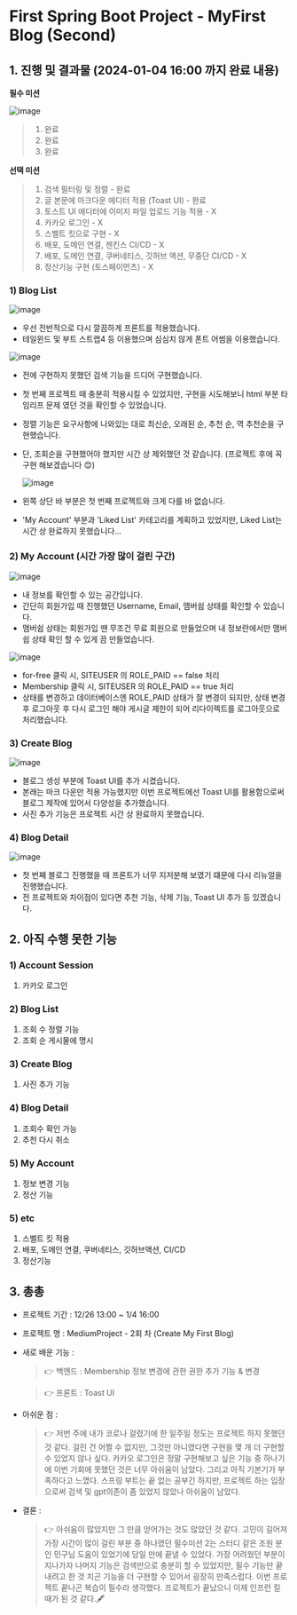 # First Spring Boot Project - MyFirst Blog (Second)

## 1. 진행 및 결과물 (2024-01-04 16:00 까지 완료 내용)

**필수 미션**

![image](https://github.com/bukwon/Medium_Mission_BuKwon/assets/148305892/ee8d76fe-1978-4927-a813-369837a50984)

> 1. 완료
> 2. 완료
> 3. 완료

**선택 미션**

> 1. 검색 필터링 및 정렬 - 완료
> 2. 글 본문에 마크다운 에디터 적용 (Toast UI) - 완료
> 3. 토스트 UI 에디터에 이미지 파일 업로드 기능 적용 - X
> 4. 카카오 로그인 - X
> 5. 스벨트 킷으로 구현 - X
> 6. 배포, 도메인 연결, 젠킨스 CI/CD - X
> 7. 배포, 도메인 연결, 쿠버네티스, 깃허브 액션, 무중단 CI/CD - X
> 8. 정산기능 구현 (토스페이먼츠) - X

### 1) Blog List

![image](https://github.com/bukwon/Medium_Mission_BuKwon/assets/148305892/e0634876-3283-4fdc-aa11-f42c1a01632c)

- 우선 전반적으로 다시 깔끔하게 프론트를 적용했습니다.
- 테일윈드 및 부트 스트랩4 등 이용했으며 심심치 않게 폰트 어썸을 이용했습니다.

![image](https://github.com/bukwon/Medium_Mission_BuKwon/assets/148305892/614ffc50-a99b-4b15-8884-b4e3b97090db)

- 전에 구현하지 못했던 검색 기능을 드디어 구현했습니다.
- 첫 번째 프로젝트 때 충분히 적용시킬 수 있었지만, 구현을 시도해보니 html 부분 타임리프 문제 였던 것을 확인할 수 있었습니다.
- 정렬 기능은 요구사항에 나와있는 대로 최신순, 오래된 순, 추천 순, 역 추천순을 구현했습니다.
- 단, 조회순을 구현했어야 했지만 시간 상 제외했던 것 같습니다. (프로젝트 후에 꼭 구현 해보겠습니다 😊)

  ![image](https://github.com/bukwon/Medium_Mission_BuKwon/assets/148305892/53b3a985-dead-40af-b308-3f85cb58299c)

- 왼쪽 상단 바 부분은 첫 번째 프로젝트와 크게 다를 바 없습니다.
- 'My Account' 부분과 'Liked List' 카테고리를 계획하고 있었지만, Liked List는 시간 상 완료하지 못했습니다...

### 2) My Account (시간 가장 많이 걸린 구간)

![image](https://github.com/bukwon/Medium_Mission_BuKwon/assets/148305892/f4fe3b75-846e-43b9-8fbf-b5297303baee)

- 내 정보를 확인할 수 있는 공간입니다.
- 간단히 회원가입 때 진행했던 Username, Email, 맴버쉽 상태를 확인할 수 있습니다.
- 맴버쉽 상태는 회원가입 땐 무조건 무료 회원으로 만들었으며 내 정보란에서만 맴버쉽 상태 확인 할 수 있게 끔 만들었습니다.

![image](https://github.com/bukwon/Medium_Mission_BuKwon/assets/148305892/a0240c0b-3db8-477d-a229-2e9187026869)

- for-free 클릭 시, SITEUSER 의 ROLE_PAID == false 처리
- Membership 클릭 시, SITEUSER 의 ROLE_PAID == true 처리
- 상태를 변경하고 데이터베이스엔 ROLE_PAID 상태가 잘 변경이 되지만, 상태 변경 후 로그아웃 후 다시 로그인 해야 게시글 제한이 되어 리다이렉트를 로그아웃으로 처리했습니다.

### 3) Create Blog

![image](https://github.com/bukwon/Medium_Mission_BuKwon/assets/148305892/6b37ca10-da9a-4be1-a7ea-5414a72f7479)

- 블로그 생성 부분에 Toast UI를 추가 시켰습니다.
- 본래는 마크 다운만 적용 가능했지만 이번 프로젝트에선 Toast UI를 활용함으로써 블로그 제작에 있어서 다양성을 추가했습니다.
- 사진 추가 기능은 프로젝트 시간 상 완료하지 못했습니다.

### 4) Blog Detail

![image](https://github.com/bukwon/Medium_Mission_BuKwon/assets/148305892/54157b9f-ab17-4f05-9ef2-62ea644d4125)

- 첫 번째 블로그 진행했을 때 프론트가 너무 지저분해 보였기 떄문에 다시 리뉴얼을 진행했습니다.
- 전 프로젝트와 차이점이 있다면 추천 기능, 삭제 기능, Toast UI 추가 등 있겠습니다.

## 2. 아직 수행 못한 기능

### 1) Account Session

  1) 카카오 로그인

### 2) Blog List

  1) 조회 수 정렬 기능
  2) 조회 순 게시물에 명시

### 3) Create Blog

  1) 사진 추가 기능

### 4) Blog Detail

  1) 조회수 확인 가능
  2) 추천 다시 취소

### 5) My Account

  1) 정보 변경 기능
  2) 정산 기능

### 5) etc

  1) 스벨트 킷 적용
  2) 배포, 도메인 연결, 쿠버네티스, 깃허브액션, CI/CD
  3) 정산기능

## 3. 총총

- 프로젝트 기간 : 12/26 13:00 ~ 1/4 16:00
- 프로젝트 명 : MediumProject - 2회 차 (Create My First Blog)
- 새로 배운 기능 :
  > 👉 백엔드 : Membership 정보 변경에 관한 권한 추가 기능 & 변경
  
  > 👉 프론트 : Toast UI
- 아쉬운 점 :
  > 👉 저번 주에 내가 코로나 걸렸기에 한 일주일 정도는 프로젝트 하지 못했던 것 같다. 걸린 건 어쩔 수 없지만, 그것만 아니였다면 구현을
  > 몇 개 더 구현할 수 있었지 않나 싶다. 카카오 로그인은 정말 구현해보고 싶은 기능 중 하나기에 이번 기회에 못했던 것은 너무
  > 아쉬움이 남았다.
  > 그리고 아직 기본기가 부족하다고 느꼈다. 스프링 부트는 끝 없는 공부긴 하지만, 프로젝트 하는 입장으로써 검색 및 gpt의존이 좀 있었지
  > 않았나 아쉬움이 남았다.
- 결론 :
  > 👉 아쉬움이 많았지만 그 만큼 얻어가는 것도 많았던 것 같다. 고민이 길어져 가장 시간이 많이 걸린 부분 중 하나였던 필수미션 2는
  > 스터디 같은 조원 분인 민구님 도움이 있었기에 당일 만에 끝낼 수 있었다. 가장 어려웠던 부분이 지나가자 나머지 기능은 검색만으로
  > 충분히 할 수 있었지만, 필수 기능만 끝내려고 한 것 치곤 기능을 더 구현할 수 있어서 굉장히 만족스럽다. 이번 프로젝트 끝나곤 복습이 필수라 생각했다.
  > 프로젝트가 끝났으니 이제 인프런 킬 때가 된 것 같다.🖋️
